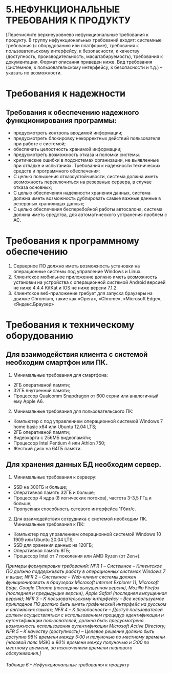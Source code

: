 # 5.НЕФУНКЦИОНАЛЬНЫЕ ТРЕБОВАНИЯ К ПРОДУКТУ
[Перечислите верхнеуровнево нефункциональные требования к продукту.
В группу нефункциональных требований входят: системные требования (к оборудованию
или платформе), требования к пользовательскому интерфейсу, к безопасности, к качеству
(доступность, производительность, масштабируемость), требования к документации.
Формат описания приведен ниже.
Вид требования (системное, к пользовательскому интерфейсу, к безопасности и т.д.) –
указать по возможности.

# Требования к надежности
## Требования к обеспечению надежного функционирования программы:
* предусмотреть контроль вводимой информации;
* предусмотреть блокировку некорректных действий пользователя при
работе с системой;
* обеспечить целостность хранимой информации;
* предусмотреть возможность отказа и поломки системы.
* критические ошибки в подсистемах организации, не выявленные при
отладке и испытаниях.
Требования к надежности технических средств и программного 
обеспечения:
* С целью повышения отказоустойчивости, система должна иметь
возможность переключиться на резервные сервера, в случае отказа основных;
* С целью обеспечения надежности хранения данных, система должна
иметь возможность дублировать самые важные данные в резервных 
хранилищах данных;
* С целью обеспечения бесперебойной работы автосалона, система
должна иметь средства, для автоматического устранения проблем с АС.



# Требования к программному обеспечению
1. Серверное ПО должно иметь возможность установки на
операционные системы под управление Windows и Linux.
2. Клиентское мобильное приложение должно иметь возможность
установки на устройства с операционной системой Android версией не ниже 
4.4.4 KitKat и IOS не ниже версии 7.1.2.
3. Клиентское веб-приложение требует для запуска браузеры на движке
Chromium, такие как «Opera», «Chrome», «Microsoft Edge», «Яндекс.Браузер»
# Требования к техническому оборудованию
## Для взаимодействия клиента с системой необходим смартфон или ПК.

1. Минимальные требования для смартфона:
* 2ГБ оперативной памяти;
* 32ГБ внутренний памяти;
* Процессор Qualcomm Snapdragon от 600 серии или аналогичный ему
Apple A6.
2. Минимальные требования для пользовательского ПК:
* Компьютер с под управлением операционной системой Windows 7
home basic x64 или Ubuntu 12.04 LTS;
* 2ГБ оперативной памяти;
* Видеокарта с 256МБ видеопамяти;
* Процессор Intel Pentium 4 или Athlon 750;
* Жесткий диск на 64ГБ памяти.
## Для хранения данных БД необходим сервер.
1. Минимальные требования к серверу:
* SSD на 300ГБ и больше;
* Оперативная память 32ГБ и больше;
* Процессор 4 ядра (8 логических потоков), частота 3-3,5 ГГц и
больше;
* Пропускная способность сетевого интерфейса 1Гбит/с.
2. Для взаимодействия сотрудника с системой необходим ПК.
Минимальные требования к ПК:
* Компьютер под управлением операционной системой Windows 10
1909 или Ubuntu 20.04 LTS;
* SSD для хранения данных на 120ГБ;
* Оперативная память 8ГБ;
* Процессор Intel от 7 поколения или AMD Ryzen (от Zen+).

*Примеры формулировки требований:
NFR 1 – Системное – Клиентское ПО должно поддерживать работу в операционных
системах Windows 7 и выше;
NFR 2 – Системное – Web-клиент cистемы должен функционировать в браузерах
Microsoft Internet Explorer 11, Microsoft Edge, Google Chrome (последняя выпущенная
версия), Mozilla Firefox (последняя и предыдущие версии), Apple Safari (последняя
выпущенная версия);
NFR 3 – К пользовательскому интерфейсу – Все используемое прикладное ПО должно
быть иметь графический интерфейс на русском и английских языках;
NFR 4 – К безопасности – Доступ пользователей должен осуществляться с
использованием процедур идентификации и аутентификации пользователей, должна
быть предусмотрена возможность использования аутентификации Microsoft Active
Directory;
NFR 5 – К качеству (доступность) – Целевое решение должно быть доступно 98%
времени между 5:00 и полуночью по местному времени (часовой пояс MSK) и 90%
времени между полуночью и 5:00 по местному времени, за исключением времени
планового обслуживания.]*

###### Таблица 6 – Нефункциональные требования к продукту